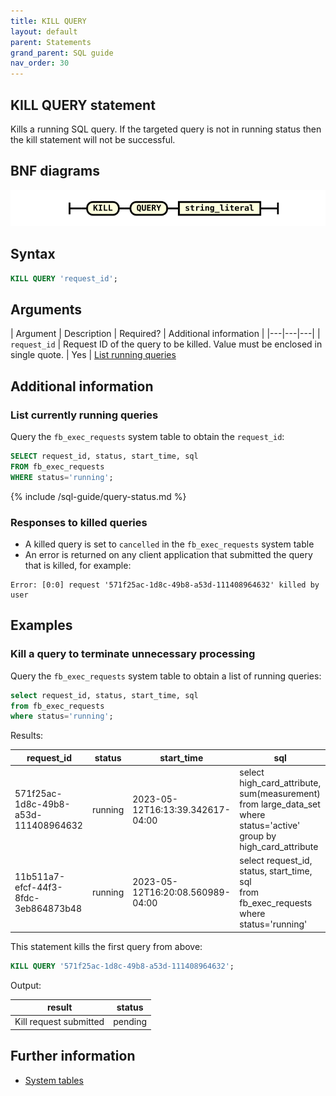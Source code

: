 ```yaml
---
title: KILL QUERY
layout: default
parent: Statements
grand_parent: SQL guide
nav_order: 30
---
```


## KILL QUERY statement

Kills a running SQL query. If the targeted query is not in running status then the kill statement will not be successful.

## BNF diagrams

![expr](/assets/images/sql-guide/kill_query_stmt.svg)

## Syntax

```sql
KILL QUERY 'request_id';
```

## Arguments

| Argument | Description | Required? | Additional information |
|---|---|---|
| `request_id` | Request ID of the query to be killed. Value must be enclosed in single quote. | Yes | [List running queries](#list-currently-running-queries)

## Additional information

### List currently running queries

Query the `fb_exec_requests` system table to obtain the `request_id`:

```sql
SELECT request_id, status, start_time, sql
FROM fb_exec_requests
WHERE status='running';
```

{% include /sql-guide/query-status.md %}

### Responses to killed queries

* A killed query is set to `cancelled` in the `fb_exec_requests` system table
* An error is returned on any client application that submitted the query that is killed, for example:

```
Error: [0:0] request '571f25ac-1d8c-49b8-a53d-111408964632' killed by user
```

## Examples

### Kill a query to terminate unnecessary processing

Query the `fb_exec_requests` system table to obtain a list of running queries:

```sql
select request_id, status, start_time, sql
from fb_exec_requests
where status='running';
```

Results:


| request_id | status | start_time | sql |
|---|---|---|---|
| 571f25ac-1d8c-49b8-a53d-111408964632 | running | 2023-05-12T16:13:39.342617-04:00 | select high_card_attribute, sum(measurement)<br/>from large_data_set<br/>where status='active'<br/>group by high_card_attribute |
| 11b511a7-efcf-44f3-8fdc-3eb864873b48 | running | 2023-05-12T16:20:08.560989-04:00 | select request_id, status, start_time, sql<br/>from fb_exec_requests<br/>where status='running' |

This statement kills the first query from above:

```sql
KILL QUERY '571f25ac-1d8c-49b8-a53d-111408964632';
```

Output:

| result | status |
|---|---|
| Kill request submitted | pending |

## Further information

* [System tables](/docs/sql-guide/system-tables/system-tables-home)
